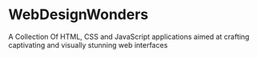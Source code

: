 # WebDesignWonders
A Collection Of HTML, CSS and JavaScript applications aimed at crafting captivating and visually stunning web interfaces
